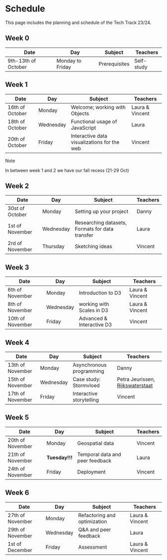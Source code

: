# Schedule

This page includes the planning and schedule of the Tech Track 23/24.

## Week 0

<table style="width:100%">
  <thead>
    <tr>
      <th><strong>Date</strong></th>
      <th><strong>Day</strong></th>
      <th><strong>Subject</strong></th>
      <th><strong>Teachers</strong></th>
    </tr>
  </thead>
  <tbody>
   	<tr>
  		<td>9th-13th of October</td>
  		<td>Monday to Friday</td>
  		<td>Prerequisites</td>
  		<td>Self-study</td>
  	</tr>
  </tbody>
</table>

## Week 1

<table style="width:100%">
  <thead>
    <tr>
      <th><strong>Date</strong></th>
      <th><strong>Day</strong></th>
      <th><strong>Subject</strong></th>
      <th><strong>Teachers</strong></th>
    </tr>
  </thead>
  <tbody>
  	<tr>
  		<td>16th of October</td>
  		<td>Monday</td>
  		<td>Welcome; working with Objects</td>
  		<td>Laura & Vincent</td>
  	</tr>
  	<tr>
  		<td>18th of October</td>
  		<td>Wednesday</td>
  		<td>Functional usage of JavaScript</td>
  		<td>Laura</td>
  	</tr>
   	<tr>
  		<td>20th of October</td>
  		<td>Friday</td>
  		<td>Interactive data visualizations for the web</td>
  		<td>Vincent</td>
  	</tr>
  </tbody>
</table>

> [!NOTE]
> In between week 1 and 2 we have our fall recess (21-29 Oct)

## Week 2

<table style="width:100%">
  <thead>
    <tr>
      <th><strong>Date</strong></th>
      <th><strong>Day</strong></th>
      <th><strong>Subject</strong></th>
      <th><strong>Teachers</strong></th>
    </tr>
  </thead>
  <tbody>
  	<tr>
  		<td>30st of October</td>
  		<td>Monday</td>
  		<td>Setting up your project</td>
  		<td>Danny</td>
  	</tr>
  	<tr>
  		<td>1st of November</td>
  		<td>Wednesday</td>
  		<td>Researching datasets, Formats for data transfer</td>
  		<td>Laura</td>
  	</tr>
   	<tr>
  		<td>2rd of November</td>
  		<td>Thursday</td>
  		<td>Sketching ideas</td>
  		<td>Vincent</td>
  	</tr>
  </tbody>
 </table>

## Week 3

<table style="width:100%">
  <thead>
    <tr>
      <th><strong>Date</strong></th>
      <th><strong>Day</strong></th>
      <th><strong>Subject</strong></th>
      <th><strong>Teachers</strong></th>
    </tr>
  </thead>
  <tbody>
  	<tr>
  		<td>6th of November</td>
  		<td>Monday</td>
  		<td>Introduction to D3</td>
  		<td>Laura & Vincent</td>
  	</tr>
  	<tr>
  		<td>8th of November</td>
  		<td>Wednesday</td>
  		<td>working with Scales in D3</td>
  		<td>Laura & Vincent</td>
  		<!--td><a href="https://clarify.nl/">Wimer Hazenberg (Clarify)</a></td-->
  	</tr>
   	<tr>
  		<td>10th of November</td>
  		<td>Friday</td>
  		<td>Advanced & Interactive D3</td>
  		<td>Vincent</td>
  	</tr>
  </tbody>
 </table>

## Week 4

<table style="width:100%">
  <thead>
    <tr>
      <th><strong>Date</strong></th>
      <th><strong>Day</strong></th>
      <th><strong>Subject</strong></th>
      <th><strong>Teachers</strong></th>
    </tr>
  </thead>
  <tbody>
  	<tr>
  		<td>13th of November</td>
  		<td>Monday</td>
  		<td>Asynchronous programming</td>
  		<td>Danny</td>
  	</tr>
  	<tr>
  		<td>15th of November</td>
  		<td>Wednesday</td>
  		<!--td>Animation; documenting your tech research</td>
  		<td>Laura</td-->
  		<td>Case study: Stormvloed</td>
  		<td>Petra Jeurissen, <a href="https://waterinfo.rws.nl/#/publiek/golfhoogte">Rijkswaterstaat</a></td-->
  	</tr>
   	<tr>
  		<td>17th of November</td>
  		<td>Friday</td>
  		<td>Interactive storytelling</td>
  		<td>Vincent</td>
  	</tr>
  </tbody>
 </table>

 ## Week 5

<table style="width:100%">
  <thead>
    <tr>
      <th><strong>Date</strong></th>
      <th><strong>Day</strong></th>
      <th><strong>Subject</strong></th>
      <th><strong>Teachers</strong></th>
    </tr>
  </thead>
  <tbody>
  	<tr>
  		<td>20th of November</td>
  		<td>Monday</td>
  		<td>Geospatial data</td>
  		<td>Vincent</td>
  	</tr>
  	<tr>
  		<td>21th of November</td>
  		<td><strong>Tuesday!!!</strong></td>
  		<td>Temporal data and peer feedback</td>
  		<td>Laura</td>
  	</tr>
   	<tr>
  		<td>24th of November</td>
  		<td>Friday</td>
  		<td>Deployment</td>
  		<td>Vincent</td>
  	</tr>
  </tbody>
 </table>

## Week 6

<table style="width:100%">
  <thead>
    <tr>
      <th><strong>Date</strong></th>
      <th><strong>Day</strong></th>
      <th><strong>Subject</strong></th>
      <th><strong>Teachers</strong></th>
    </tr>
  </thead>
  <tbody>
  	<tr>
  		<td>27th of November</td>
  		<td>Monday</td>
  		<td>Refactoring and optimization</td>
  		<td>Laura & Vincent</td>
  	</tr>
  	<tr>
  		<td>29th of November</td>
  		<td>Wednesday</td>
  		<td>Q&A and peer feedback</td>
  		<td>Laura</td>
  	</tr>
   	<tr>
  		<td>1st of December</td>
  		<td>Friday</td>
  		<td>Assessment</td>
  		<td>Laura & Vincent</td>
  	</tr>
  </tbody>
 </table>
